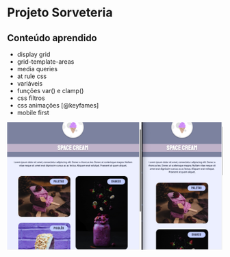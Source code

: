 # Projeto Sorveteria

## Conteúdo aprendido

- display grid
- grid-template-areas
- media queries
- at rule css
- variáveis 
- funções var() e clamp()
- css filtros 
- css animações [@keyfames]
- mobile first

<img src="./assets/screen.png">
